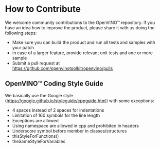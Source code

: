 # How to Contribute
We welcome community contributions to the OpenVINO™ repository.
If you have an idea how to improve the product, please share it 
with us doing the following steps:

* Make sure you can build the product and run all tests and samples with your patch
* In case of a larger feature, provide relevant unit tests and one or more sample
* Submit a pull request at https://github.com/openvinotoolkit/openvino/pulls

## OpenVINO™ Coding Style Guide
We basically use the Google style (https://google.github.io/styleguide/cppguide.html) with some exceptions:
* 4 spaces instead of 2 spaces for indentations
* Limitation of 160 symbols for the line length
* Exceptions are allowed
* Using namespace are allowed in cpp and prohibited in headers
* Underscore symbol before member in classes/structures
* thisStyleForFunctions()
* theSameStyleForVariables
